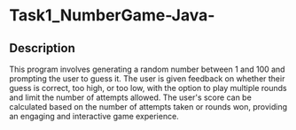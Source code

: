 # Task1_NumberGame-Java-

## Description
This program involves generating a random number between 1 and 100 and prompting the user to guess it. The user is given feedback on whether their guess is correct, too high, or too low, with the option to play multiple rounds and limit the number of attempts allowed. The user's score can be calculated based on the number of attempts taken or rounds won, providing an engaging and interactive game experience.